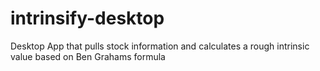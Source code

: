 # intrinsify-desktop
Desktop App that pulls stock information and calculates a rough intrinsic value based on Ben Grahams formula
